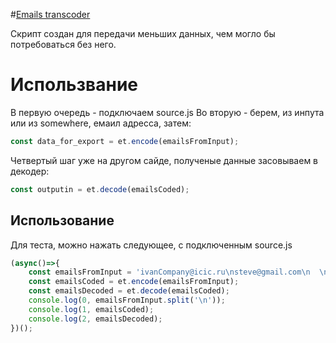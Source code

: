 ﻿
#[Emails transcoder](https://github.com/pandao/editor.md "source.js file")

Скрипт создан для передачи меньших данных, чем могло бы потребоваться без него.

# Использвание

В первую очередь - подключаем source.js
Во вторую - берем, из инпута или из somewhere, емаил адресса, затем:
```javascript
const data_for_export = et.encode(emailsFromInput);
```

Четвертый шаг уже на другом сайде, полученые данные засовываем в декодер:
```javascript
const outputin = et.decode(emailsCoded);
```

## Использование

Для теста, можно нажать следующее, с подключенным source.js

```javascript
(async()=>{
	const emailsFromInput = 'ivanCompany@icic.ru\nsteve@gmail.com\n  \nspace\n@\n@55\n54@\n@53@\n52@false\n51@undefined\nnorth@gmail.com\ndanil@gmail.com\nrefao@noreply.com\nivanCompany@gmail.com\nanya@icic.ru';
	const emailsCoded = et.encode(emailsFromInput);
	const emailsDecoded = et.decode(emailsCoded);
	console.log(0, emailsFromInput.split('\n'));
	console.log(1, emailsCoded);
	console.log(2, emailsDecoded);
})();
```